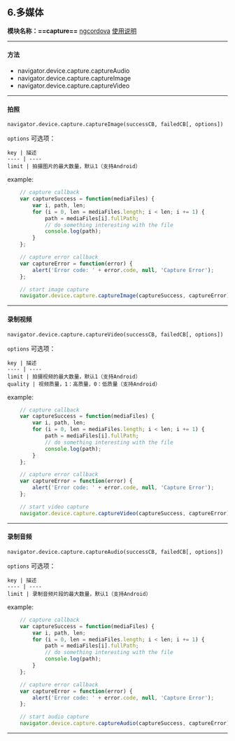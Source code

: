## 6.多媒体
**模块名称：==capture==**
[ngcordova](http://ngcordova.com/docs/plugins/capture/)
[使用说明](https://github.com/apache/cordova-plugin-media-capture)

****

#### 方法
* navigator.device.capture.captureAudio
* navigator.device.capture.captureImage
* navigator.device.capture.captureVideo

****

#### 拍照
`navigator.device.capture.captureImage(successCB, failedCB[, options])`

`options` 可选项：

    key | 描述
    ---- | ----
    limit | 拍摄图片的最大数量，默认1（支持Android）
    
example:

```js
    // capture callback
    var captureSuccess = function(mediaFiles) {
        var i, path, len;
        for (i = 0, len = mediaFiles.length; i < len; i += 1) {
            path = mediaFiles[i].fullPath;
            // do something interesting with the file
            console.log(path);
        }
    };

    // capture error callback
    var captureError = function(error) {
        alert('Error code: ' + error.code, null, 'Capture Error');
    };

    // start image capture
    navigator.device.capture.captureImage(captureSuccess, captureError);
```
****

#### 录制视频
`navigator.device.capture.captureVideo(successCB, failedCB[, options])`

`options` 可选项：

    key | 描述
    ---- | ----
    limit | 拍摄视频的最大数量，默认1（支持Android）
    quality | 视频质量，1：高质量，0：低质量（支持Android）
    
example:

```js
    // capture callback
    var captureSuccess = function(mediaFiles) {
        var i, path, len;
        for (i = 0, len = mediaFiles.length; i < len; i += 1) {
            path = mediaFiles[i].fullPath;
            // do something interesting with the file
            console.log(path);
        }
    };

    // capture error callback
    var captureError = function(error) {
        alert('Error code: ' + error.code, null, 'Capture Error');
    };

    // start video capture
    navigator.device.capture.captureVideo(captureSuccess, captureError);
```
****

#### 录制音频
`navigator.device.capture.captureAudio(successCB, failedCB[, options])`

`options` 可选项：

    key | 描述
    ---- | ----
    limit | 录制音频片段的最大数量，默认1（支持Android）
    
example:

```js
    // capture callback
    var captureSuccess = function(mediaFiles) {
        var i, path, len;
        for (i = 0, len = mediaFiles.length; i < len; i += 1) {
            path = mediaFiles[i].fullPath;
            // do something interesting with the file
            console.log(path);
        }
    };

    // capture error callback
    var captureError = function(error) {
        alert('Error code: ' + error.code, null, 'Capture Error');
    };

    // start audio capture
    navigator.device.capture.captureAudio(captureSuccess, captureError);
```
****


